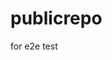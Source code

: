 # publicrepo
for e2e test













































































































































































































































































































































































































































































































































































































































































































































































































































































































































































































































































































































































































































































































































































































































































































































































































































































































































































































































































































































































































































































































































































































































































































































































































































































































































































































































































































































































































































































































































































































































































































































































































































